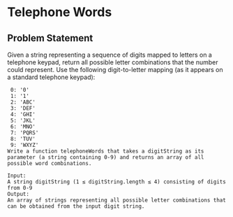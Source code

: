 # Telephone Words

## Problem Statement

Given a string representing a sequence of digits mapped to letters on a telephone keypad, return all possible letter combinations that the number could represent. Use the following digit-to-letter mapping (as it appears on a standard telephone keypad):

```plaintext
 0: '0'
 1: '1'
 2: 'ABC'
 3: 'DEF'
 4: 'GHI'
 5: 'JKL'
 6: 'MNO'
 7: 'PQRS'
 8: 'TUV'
 9: 'WXYZ'
Write a function telephoneWords that takes a digitString as its parameter (a string containing 0-9) and returns an array of all possible word combinations.

Input:
A string digitString (1 ≤ digitString.length ≤ 4) consisting of digits from 0-9
Output:
An array of strings representing all possible letter combinations that can be obtained from the input digit string.